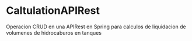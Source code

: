 # CaltulationAPIRest
Operacion CRUD en una APIRest en Spring para calculos de liquidacion de volumenes de hidrocaburos en tanques
